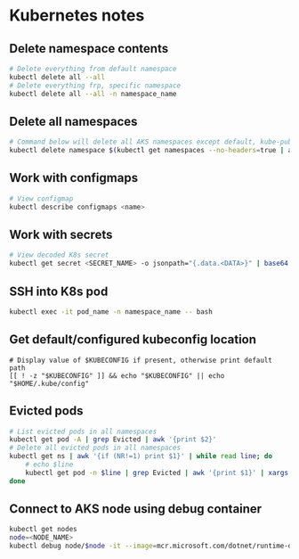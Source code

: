 # Kubernetes notes

## Delete namespace contents

```Bash
# Delete everything from default namespace
kubectl delete all --all
# Delete everything frp, specific namespace
kubectl delete all --all -n namespace_name
```

## Delete all namespaces

```Bash
# Command below will delete all AKS namespaces except default, kube-public, kube-system
kubectl delete namespace $(kubectl get namespaces --no-headers=true | awk {'print $1'})
```

## Work with configmaps

```Bash
# View configmap
kubectl describe configmaps <name>
```

## Work with secrets

```Bash
# View decoded K8s secret
kubectl get secret <SECRET_NAME> -o jsonpath="{.data.<DATA>}" | base64 --decode
```

## SSH into K8s pod

```Bash
kubectl exec -it pod_name -n namespace_name -- bash
```

## Get default/configured kubeconfig location 

```
# Display value of $KUBECONFIG if present, otherwise print default path
[[ ! -z "$KUBECONFIG" ]] && echo "$KUBECONFIG" || echo "$HOME/.kube/config"
```

## Evicted pods

```Bash
# List evicted pods in all namespaces
kubectl get pod -A | grep Evicted | awk '{print $2}'
# Delete all evicted pods in all namespaces
kubectl get ns | awk '{if (NR!=1) print $1}' | while read line; do
    # echo $line   
    kubectl get pod -n $line | grep Evicted | awk '{print $1}' | xargs kubectl delete pod -n $line
done
```

## Connect to AKS node using debug container

```Bash
kubectl get nodes
node=<NODE_NAME>
kubectl debug node/$node -it --image=mcr.microsoft.com/dotnet/runtime-deps:6.0
```
